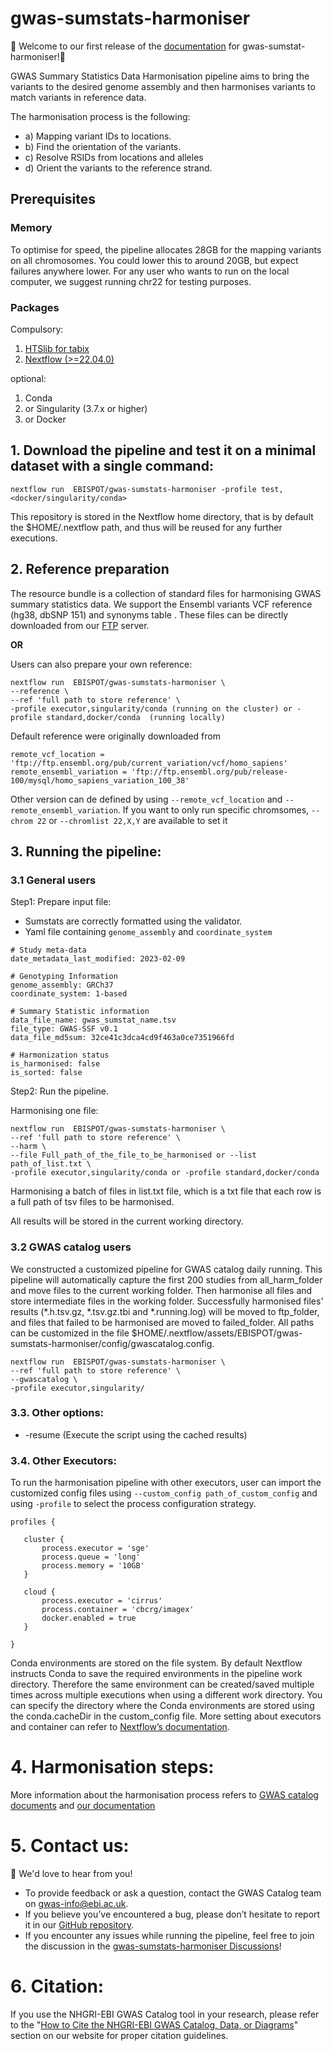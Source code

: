 # gwas-sumstats-harmoniser

👋 Welcome to our first release of the [documentation](https://ebispot.github.io/gwas-sumstats-harmoniser-documentation/) for gwas-sumstat-harmoniser!👋

GWAS Summary Statistics Data Harmonisation pipeline aims to bring the variants to the desired genome assembly and then harmonises variants to match variants in reference data.

The harmonisation process is the following:
* a) Mapping variant IDs to locations.
* b) Find the orientation of the variants. 
* c) Resolve RSIDs from locations and alleles 
* d) Orient the variants to the reference strand.

## Prerequisites 
### Memory
To optimise for speed, the pipeline allocates 28GB for the mapping variants on all chromosomes. You could lower this to around 20GB, but expect failures anywhere lower. For any user who wants to run on the local computer, we suggest running chr22 for testing purposes.
### Packages
Compulsory:
1. [HTSlib for tabix](http://www.htslib.org/download/)
2. [Nextflow (>=22.04.0)](https://www.nextflow.io/docs/latest/getstarted.html#installation)


optional:
1. Conda  
2. or Singularity (3.7.x or higher)
3. or Docker

## 1. Download the pipeline and test it on a minimal dataset with a single command:
```
nextflow run  EBISPOT/gwas-sumstats-harmoniser -profile test,<docker/singularity/conda>
```
This repository is stored in the Nextflow home directory, that is by default the $HOME/.nextflow path, and thus will be reused for any further executions.

## 2. Reference preparation

The resource bundle is a collection of standard files for harmonising GWAS summary statistics data. We support the Ensembl variants VCF reference (hg38, dbSNP 151) and synonyms table . These files can be directly downloaded from our [FTP](https://ftp.ebi.ac.uk/pub/databases/gwas/harmonisation_resources/) server.

**OR**

Users can also prepare your own reference:
```
nextflow run  EBISPOT/gwas-sumstats-harmoniser \
--reference \
--ref 'full path to store reference' \
-profile executor,singularity/conda (running on the cluster) or -profile standard,docker/conda  (running locally)
```
Default reference were originally downloaded from 
```
remote_vcf_location = 'ftp://ftp.ensembl.org/pub/current_variation/vcf/homo_sapiens'
remote_ensembl_variation = 'ftp://ftp.ensembl.org/pub/release-100/mysql/homo_sapiens_variation_100_38'
```
Other version can de defined by using `--remote_vcf_location` and `--remote_ensembl_variation`.
If you want to only run specific chromsomes, `--chrom 22` or `--chromlist 22,X,Y` are available to set it


## 3. Running the pipeline:
### 3.1 General users

Step1: Prepare input file:
* Sumstats are correctly formatted using the validator.
* Yaml file containing `genome_assembly` and `coordinate_system`
```
# Study meta-data
date_metadata_last_modified: 2023-02-09

# Genotyping Information
genome_assembly: GRCh37
coordinate_system: 1-based

# Summary Statistic information
data_file_name: gwas_sumstat_name.tsv
file_type: GWAS-SSF v0.1
data_file_md5sum: 32ce41c3dca4cd9f463a0ce7351966fd

# Harmonization status
is_harmonised: false
is_sorted: false
``` 

Step2: Run the pipeline.
  
Harmonising one file:

```
nextflow run  EBISPOT/gwas-sumstats-harmoniser \
--ref 'full path to store reference' \
--harm \
--file Full_path_of_the_file_to_be_harmonised or --list path_of_list.txt \
-profile executor,singularity/conda or -profile standard,docker/conda
```
Harmonising a batch of files in list.txt file, which is a txt file that each row is a full path of tsv files to be harmonised. 

All results will be stored in the current working directory.

### 3.2 GWAS catalog users

We constructed a customized pipeline for GWAS catalog daily running. This pipeline will automatically capture the first 200 studies from all_harm_folder and move files to the current working folder. Then harmonise all files and store intermediate files in the working folder. Successfully harmonised files' results (*.h.tsv.gz, *.tsv.gz.tbi and *.running.log) will be moved to ftp_folder, and files that failed to be harmonised are moved to failed_folder. All paths can be customized in the file $HOME/.nextflow/assets/EBISPOT/gwas-sumstats-harmoniser/config/gwascatalog.config.
```
nextflow run  EBISPOT/gwas-sumstats-harmoniser \
--ref 'full path to store reference' \
--gwascatalog \
-profile executor,singularity/
```

### 3.3. Other options:
* -resume (Execute the script using the cached results)

### 3.4. Other Executors:
To run the harmonisation pipeline with other executors, user can import the customized config files using `--custom_config path_of_custom_config` and using `-profile` to select the process configuration strategy.
 ```
profiles {

    cluster {
        process.executor = 'sge'
        process.queue = 'long'
        process.memory = '10GB'
    }

    cloud {
        process.executor = 'cirrus'
        process.container = 'cbcrg/imagex'
        docker.enabled = true
    }

}
 ```
Conda environments are stored on the file system. By default Nextflow instructs Conda to save the required environments in the pipeline work directory. Therefore the same environment can be created/saved multiple times across multiple executions when using a different work directory. You can specify the directory where the Conda environments are stored using the conda.cacheDir in the custom_config file. More setting about executors and container can refer to 
[Nextflow’s documentation](https://www.nextflow.io/docs/latest/executor.html).
 
# 4. Harmonisation steps:
More information about the harmonisation process refers to [GWAS catalog documents](https://www.ebi.ac.uk/gwas/docs/methods/summary-statistics) and [our documentation](https://ebispot.github.io/gwas-sumstats-harmoniser-documentation/)

# 5. Contact us:
🫶 We'd love to hear from you!

* To provide feedback or ask a question, contact the GWAS Catalog team on gwas-info@ebi.ac.uk.
* If you believe you’ve encountered a bug, please don’t hesitate to report it in our [GitHub repository](https://github.com/EBISPOT/gwas-sumstats-harmoniser/issues/new?assignees=&labels=bug&projects=&template=bug_report.yml&title=%5BBug%5D%3A+).
* If you encounter any issues while running the pipeline, feel free to join the discussion in the [gwas-sumstats-harmoniser Discussions](https://github.com/EBISPOT/gwas-sumstats-harmoniser/discussions)!

# 6. Citation:
If you use the NHGRI-EBI GWAS Catalog tool in your research,  please refer to the "[How to Cite the NHGRI-EBI GWAS Catalog, Data, or Diagrams](https://www.ebi.ac.uk/gwas/docs/about#:~:text=How%20to%20cite%20the%20NHGRI%2DEBI%20GWAS%20Catalog%2C%20data%20therein%20or%20diagram%3A)" section on our website for proper citation guidelines.
